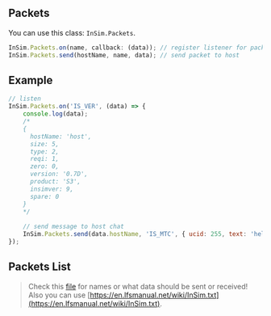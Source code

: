 ## Packets
You can use this class: `InSim.Packets`. 
```js
InSim.Packets.on(name, callback: (data)); // register listener for packet
InSim.Packets.send(hostName, name, data); // send packet to host
```

## Example
```js
// listen
InSim.Packets.on('IS_VER', (data) => {
    console.log(data);
    /*
    {
      hostName: 'host',
      size: 5,
      type: 2,
      reqi: 1,
      zero: 0,
      version: '0.7D',
      product: 'S3',
      insimver: 9,
      spare: 0
    }
    */
    
    // send message to host chat
    InSim.Packets.send(data.hostName, 'IS_MTC', { ucid: 255, text: 'hello this is example' });
});
```

## Packets List
> Check this [file](https://github.com/Iamproplayer7/jsinsim/blob/main/module/decoders/packets.js) for names or what data should be sent or received!<br/>
> Also you can use [https://en.lfsmanual.net/wiki/InSim.txt](https://en.lfsmanual.net/wiki/InSim.txt).